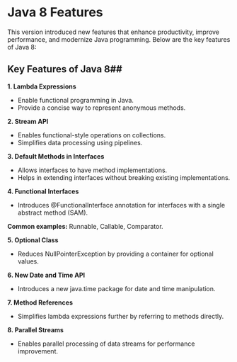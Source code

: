 # Java 8 Features

This version introduced new features that enhance productivity, improve performance, and modernize Java programming. Below are the key features of Java 8:

## Key Features of Java 8##

__1. Lambda Expressions__

* Enable functional programming in Java.
* Provide a concise way to represent anonymous methods.
  
__2. Stream API__

* Enables functional-style operations on collections.
* Simplifies data processing using pipelines.
  
__3. Default Methods in Interfaces__

* Allows interfaces to have method implementations.
* Helps in extending interfaces without breaking existing implementations.
  
__4. Functional Interfaces__

* Introduces @FunctionalInterface annotation for interfaces with a single abstract method (SAM).
  
__Common examples:__ Runnable, Callable, Comparator.

__5. Optional Class__

* Reduces NullPointerException by providing a container for optional values.
  
__6. New Date and Time API__

* Introduces a new java.time package for date and time manipulation.
  
__7. Method References__

* Simplifies lambda expressions further by referring to methods directly.
  
__8. Parallel Streams__

* Enables parallel processing of data streams for performance improvement.














